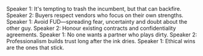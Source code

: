 Speaker 1: It's tempting to trash the incumbent, but that can backfire.
Speaker 2: Buyers respect vendors who focus on their own strengths.
Speaker 1: Avoid FUD—spreading fear, uncertainty and doubt about the other guy.
Speaker 2: Honour existing contracts and confidentiality agreements.
Speaker 1: No one wants a partner who plays dirty.
Speaker 2: Professionalism builds trust long after the ink dries.
Speaker 1: Ethical wins are the ones that stick.
